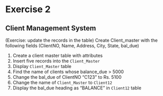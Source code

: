 # Exercise 2
## Client Management System

(Exercise: update the records in the table) Create Client_master with the following fields (ClientNO, Name, Address, City, State, bal_due)

1. Create a client master table with attributes
2. Insert five records into the `Client_Master`
3. Display `Client_Master` table
4. Find the name of clients whose balance_due > 5000
5. Change the bal_due of ClientNO “C123” to Rs. 5100
6. Change the name of `Client_Master` to `Client12`
7. Display the bal_due heading as “BALANCE” in `Client12` table
